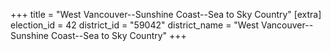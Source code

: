 +++
title = "West Vancouver--Sunshine Coast--Sea to Sky Country"
[extra]
election_id = 42
district_id = "59042"
district_name = "West Vancouver--Sunshine Coast--Sea to Sky Country"
+++
